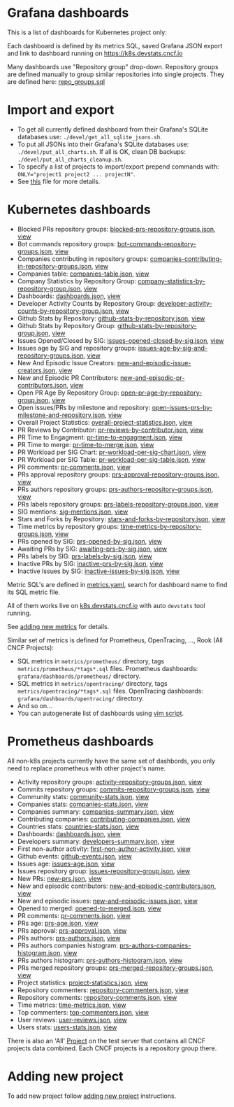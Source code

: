 # Grafana dashboards

This is a list of dashboards for Kubernetes project only:

Each dashboard is defined by its metrics SQL, saved Grafana JSON export and link to dashboard running on <https://k8s.devstats.cncf.io>  

Many dashboards use "Repository group" drop-down. Repository groups are defined manually to group similar repositories into single projects.
They are defined here: [repo_groups.sql](https://github.com/cncf/devstats/blob/master/scripts/kubernetes/repo_groups.sql)

# Import and export

- To get all currently defined dashboard from their Grafana's SQLite databases use: `./devel/get_all_sqlite_jsons.sh`.
- To put all JSONs into their Grafana's SQLite databases use: `./devel/put_all_charts.sh`. If all is OK, clean DB backups: `./devel/put_all_charts_cleanup.sh`.
- To specify a list of projects to import/export prepend commands with: `ONLY="project1 project2 ... projectN"`.
- See [this](https://github.com/cncf/devstats/blob/master/SQLITE.md) file for more details.

# Kubernetes dashboards

- Blocked PRs repository groups: [blocked-prs-repository-groups.json](https://github.com/cncf/devstats/blob/master/grafana/dashboards/kubernetes/blocked-prs-repository-groups.json), [view](https://k8s.devstats.cncf.io/d/4/blocked-prs-repository-groups?orgId=1)
- Bot commands repository groups: [bot-commands-repository-groups.json](https://github.com/cncf/devstats/blob/master/grafana/dashboards/kubernetes/bot-commands-repository-groups.json), [view](https://k8s.devstats.cncf.io/d/5/bot-commands-repository-groups?orgId=1)
- Companies contributing in repository groups: [companies-contributing-in-repository-groups.json](https://github.com/cncf/devstats/blob/master/grafana/dashboards/kubernetes/companies-contributing-in-repository-groups.json), [view](https://k8s.devstats.cncf.io/d/11/companies-contributing-in-repository-groups?orgId=1)
- Companies table: [companies-table.json](https://github.com/cncf/devstats/blob/master/grafana/dashboards/kubernetes/companies-table.json), [view](https://k8s.devstats.cncf.io/d/9/companies-table?orgId=1)
- Company Statistics by Repository Group: [company-statistics-by-repository-group.json](https://github.com/cncf/devstats/blob/master/grafana/dashboards/kubernetes/company-statistics-by-repository-group.json), [view](https://k8s.devstats.cncf.io/d/8/company-statistics-by-repository-group?orgId=1)
- Dashboards: [dashboards.json](https://github.com/cncf/devstats/blob/master/grafana/dashboards/kubernetes/dashboards.json), [view](https://k8s.devstats.cncf.io/d/12/dashboards?orgId=1)
- Developer Activity Counts by Repository Group: [developer-activity-counts-by-repository-group.json](https://github.com/cncf/devstats/blob/master/grafana/dashboards/kubernetes/developer-activity-counts-by-repository-group.json), [view](https://k8s.devstats.cncf.io/d/13/developer-activity-counts-by-repository-group?orgId=1)
- Github Stats by Repository: [github-stats-by-repository.json](https://github.com/cncf/devstats/blob/master/grafana/dashboards/kubernetes/github-stats-by-repository.json), [view](https://k8s.devstats.cncf.io/d/49/github-stats-by-repository?orgId=1)
- Github Stats by Repository Group: [github-stats-by-repository-group.json](https://github.com/cncf/devstats/blob/master/grafana/dashboards/kubernetes/github-stats-by-repository-group.json), [view](https://k8s.devstats.cncf.io/d/48/github-stats-by-repository-group?orgId=1)
- Issues Opened/Closed by SIG: [issues-opened-closed-by-sig.json](https://github.com/cncf/devstats/blob/master/grafana/dashboards/kubernetes/issues-opened-closed-by-sig.json), [view](https://k8s.devstats.cncf.io/d/39/issues-opened-closed-by-sig?orgId=1)
- Issues age by SIG and repository groups: [issues-age-by-sig-and-repository-groups.json](https://github.com/cncf/devstats/blob/master/grafana/dashboards/kubernetes/issues-age-by-sig-and-repository-groups.json), [view](https://k8s.devstats.cncf.io/d/15/issues-age-by-sig-and-repository-groups?orgId=1)
- New And Episodic Issue Creators: [new-and-episodic-issue-creators.json](https://github.com/cncf/devstats/blob/master/grafana/dashboards/kubernetes/new-and-episodic-issue-creators.json), [view](https://k8s.devstats.cncf.io/d/19/new-and-episodic-issue-creators?orgId=1)
- New and Episodic PR Contributors: [new-and-episodic-pr-contributors.json](https://github.com/cncf/devstats/blob/master/grafana/dashboards/kubernetes/new-and-episodic-pr-contributors.json), [view](https://k8s.devstats.cncf.io/d/18/new-and-episodic-pr-contributors?orgId=1)
- Open PR Age By Repository Group: [open-pr-age-by-repository-group.json](https://github.com/cncf/devstats/blob/master/grafana/dashboards/kubernetes/open-pr-age-by-repository-group.json), [view](https://k8s.devstats.cncf.io/d/25/open-pr-age-by-repository-group?orgId=1)
- Open issues/PRs by milestone and repository: [open-issues-prs-by-milestone-and-repository.json](https://github.com/cncf/devstats/blob/master/grafana/dashboards/kubernetes/open-issues-prs-by-milestone-and-repository.json), [view](https://k8s.devstats.cncf.io/d/22/open-issues-prs-by-milestone-and-repository?orgId=1)
- Overall Project Statistics: [overall-project-statistics.json](https://github.com/cncf/devstats/blob/master/grafana/dashboards/kubernetes/overall-project-statistics.json), [view](https://k8s.devstats.cncf.io/d/24/overall-project-statistics?orgId=1)
- PR Reviews by Contributor: [pr-reviews-by-contributor.json](https://github.com/cncf/devstats/blob/master/grafana/dashboards/kubernetes/pr-reviews-by-contributor.json), [view](https://k8s.devstats.cncf.io/d/46/pr-reviews-by-contributor?orgId=1)
- PR Time to Engagment: [pr-time-to-engagment.json](https://github.com/cncf/devstats/blob/master/grafana/dashboards/kubernetes/pr-time-to-engagment.json), [view](https://k8s.devstats.cncf.io/d/14/pr-time-to-engagment?orgId=1)
- PR Time to merge: [pr-time-to-merge.json](https://github.com/cncf/devstats/blob/master/grafana/dashboards/kubernetes/pr-time-to-merge.json), [view](https://k8s.devstats.cncf.io/d/21/pr-time-to-merge?orgId=1)
- PR Workload per SIG Chart: [pr-workload-per-sig-chart.json](https://github.com/cncf/devstats/blob/master/grafana/dashboards/kubernetes/pr-workload-per-sig-chart.json), [view](https://k8s.devstats.cncf.io/d/33/pr-workload-per-sig-chart?orgId=1)
- PR Workload per SIG Table: [pr-workload-per-sig-table.json](https://github.com/cncf/devstats/blob/master/grafana/dashboards/kubernetes/pr-workload-per-sig-table.json), [view](https://k8s.devstats.cncf.io/d/34/pr-workload-per-sig-table?orgId=1)
- PR comments: [pr-comments.json](https://github.com/cncf/devstats/blob/master/grafana/dashboards/kubernetes/pr-comments.json), [view](https://k8s.devstats.cncf.io/d/23/pr-comments?orgId=1)
- PRs approval repository groups: [prs-approval-repository-groups.json](https://github.com/cncf/devstats/blob/master/grafana/dashboards/kubernetes/prs-approval-repository-groups.json), [view](https://k8s.devstats.cncf.io/d/26/prs-approval-repository-groups?orgId=1)
- PRs authors repository groups: [prs-authors-repository-groups.json](https://github.com/cncf/devstats/blob/master/grafana/dashboards/kubernetes/prs-authors-repository-groups.json), [view](https://k8s.devstats.cncf.io/d/30/prs-authors-repository-groups?orgId=1)
- PRs labels repository groups: [prs-labels-repository-groups.json](https://github.com/cncf/devstats/blob/master/grafana/dashboards/kubernetes/prs-labels-repository-groups.json), [view](https://k8s.devstats.cncf.io/d/47/prs-labels-repository-groups?orgId=1)
- SIG mentions: [sig-mentions.json](https://github.com/cncf/devstats/blob/master/grafana/dashboards/kubernetes/sig-mentions.json), [view](https://k8s.devstats.cncf.io/d/41/sig-mentions?orgId=1)
- Stars and Forks by Repository: [stars-and-forks-by-repository.json](https://github.com/cncf/devstats/blob/master/grafana/dashboards/kubernetes/stars-and-forks-by-repository.json), [view](https://k8s.devstats.cncf.io/d/7/stars-and-forks-by-repository?orgId=1)
- Time metrics by repository groups: [time-metrics-by-repository-groups.json](https://github.com/cncf/devstats/blob/master/grafana/dashboards/kubernetes/time-metrics-by-repository-groups.json), [view](https://k8s.devstats.cncf.io/d/44/time-metrics-by-repository-groups?orgId=1)
- PRs opened by SIG: [prs-opened-by-sig.json](https://github.com/cncf/devstats/blob/master/grafana/dashboards/kubernetes/prs-opened-by-sig.json), [view](https://k8s.devstats.cncf.io/d/69/prs-opened-by-sig?orgId=1)
- Awaiting PRs by SIG: [awaiting-prs-by-sig.json](https://github.com/cncf/devstats/blob/master/grafana/dashboards/kubernetes/awaiting-prs-by-sig.json), [view](https://k8s.devstats.cncf.io/d/70/awaiting-prs-by-sig?orgId=1)
- PRs labels by SIG: [prs-labels-by-sig.json](https://github.com/cncf/devstats/blob/master/grafana/dashboards/kubernetes/prs-labels-by-sig.json), [view](https://k8s.devstats.cncf.io/d/71/prs-labels-by-sig?orgId=1)
- Inactive PRs by SIG: [inactive-prs-by-sig.json](https://github.com/cncf/devstats/blob/master/grafana/dashboards/kubernetes/inactive-prs-by-sig.json), [view](https://k8s.devstats.cncf.io/d/72/inactive-prs-by-sig?orgId=1)
- Inactive Issues by SIG: [inactive-issues-by-sig.json](https://github.com/cncf/devstats/blob/master/grafana/dashboards/kubernetes/inactive-issues-by-sig.json), [view](https://k8s.devstats.cncf.io/d/73/inactive-issues-by-sig?orgId=1)

Metric SQL's are defined in [metrics.yaml](https://github.com/cncf/devstats/blob/master/metrics/kubernetes/metrics.yaml), search for dashboard name to find its SQL metric file.

All of them works live on [k8s.devstats.cncf.io](https://k8s.devstats.cncf.io) with auto `devstats` tool running.

See [adding new metrics](https://github.com/cncf/devstats/blob/master/METRICS.md) for details.

Similar set of metrics is defined for Prometheus, OpenTracing, ..., Rook (All CNCF Projects):

- SQL metrics in `metrics/prometheus/` directory, tags `metrics/prometheus/*tags*.sql` files. Prometheus dashboards: `grafana/dashboards/prometheus/` directory.
- SQL metrics in `metrics/opentracing/` directory, tags `metrics/opentracing/*tags*.sql` files. OpenTracing dashboards: `grafana/dashboards/opentracing/` directory.
- And so on...
- You can autogenerate list of dashboards using [vim script](https://github.com/cncf/devstats/blob/master/util_sh/auto_gen_dashboards_info.vim).

# Prometheus dashboards

All non-k8s projects currently have the same set of dashbords, you only need to replace prometheus with other project's name.

- Activity repository groups: [activity-repository-groups.json](https://github.com/cncf/devstats/blob/master/grafana/dashboards/prometheus/activity-repository-groups.json), [view](https://prometheus.devstats.cncf.io/d/1/activity-repository-groups?orgId=1)
- Commits repository groups: [commits-repository-groups.json](https://github.com/cncf/devstats/blob/master/grafana/dashboards/prometheus/commits-repository-groups.json), [view](https://prometheus.devstats.cncf.io/d/2/commits-repository-groups?orgId=1)
- Community stats: [community-stats.json](https://github.com/cncf/devstats/blob/master/grafana/dashboards/prometheus/community-stats.json), [view](https://prometheus.devstats.cncf.io/d/3/community-stats?orgId=1)
- Companies stats: [companies-stats.json](https://github.com/cncf/devstats/blob/master/grafana/dashboards/prometheus/companies-stats.json), [view](https://prometheus.devstats.cncf.io/d/4/companies-stats?orgId=1)
- Companies summary: [companies-summary.json](https://github.com/cncf/devstats/blob/master/grafana/dashboards/prometheus/companies-summary.json), [view](https://prometheus.devstats.cncf.io/d/5/companies-summary?orgId=1)
- Contributing companies: [contributing-companies.json](https://github.com/cncf/devstats/blob/master/grafana/dashboards/prometheus/contributing-companies.json), [view](https://prometheus.devstats.cncf.io/d/7/contributing-companies?orgId=1)
- Countries stats: [countries-stats.json](https://github.com/cncf/devstats/blob/master/grafana/dashboards/prometheus/countries-stats.json), [view](https://prometheus.devstats.cncf.io/d/50/countries-stats?orgId=1)
- Dashboards: [dashboards.json](https://github.com/cncf/devstats/blob/master/grafana/dashboards/prometheus/dashboards.json), [view](https://prometheus.devstats.cncf.io/d/8/dashboards?orgId=1)
- Developers summary: [developers-summary.json](https://github.com/cncf/devstats/blob/master/grafana/dashboards/prometheus/developers-summary.json), [view](https://prometheus.devstats.cncf.io/d/9/developers-summary?orgId=1)
- First non-author activity: [first-non-author-activity.json](https://github.com/cncf/devstats/blob/master/grafana/dashboards/prometheus/first-non-author-activity.json), [view](https://prometheus.devstats.cncf.io/d/10/first-non-author-activity?orgId=1)
- Github events: [github-events.json](https://github.com/cncf/devstats/blob/master/grafana/dashboards/prometheus/github-events.json), [view](https://prometheus.devstats.cncf.io/d/47/github-events?orgId=1)
- Issues age: [issues-age.json](https://github.com/cncf/devstats/blob/master/grafana/dashboards/prometheus/issues-age.json), [view](https://prometheus.devstats.cncf.io/d/11/issues-age?orgId=1)
- Issues repository group: [issues-repository-group.json](https://github.com/cncf/devstats/blob/master/grafana/dashboards/prometheus/issues-repository-group.json), [view](https://prometheus.devstats.cncf.io/d/12/issues-repository-group?orgId=1)
- New PRs: [new-prs.json](https://github.com/cncf/devstats/blob/master/grafana/dashboards/prometheus/new-prs.json), [view](https://prometheus.devstats.cncf.io/d/15/new-prs?orgId=1)
- New and episodic contributors: [new-and-episodic-contributors.json](https://github.com/cncf/devstats/blob/master/grafana/dashboards/prometheus/new-and-episodic-contributors.json), [view](https://prometheus.devstats.cncf.io/d/13/new-and-episodic-contributors?orgId=1)
- New and episodic issues: [new-and-episodic-issues.json](https://github.com/cncf/devstats/blob/master/grafana/dashboards/prometheus/new-and-episodic-issues.json), [view](https://prometheus.devstats.cncf.io/d/14/new-and-episodic-issues?orgId=1)
- Opened to merged: [opened-to-merged.json](https://github.com/cncf/devstats/blob/master/grafana/dashboards/prometheus/opened-to-merged.json), [view](https://prometheus.devstats.cncf.io/d/16/opened-to-merged?orgId=1)
- PR comments: [pr-comments.json](https://github.com/cncf/devstats/blob/master/grafana/dashboards/prometheus/pr-comments.json), [view](https://prometheus.devstats.cncf.io/d/17/pr-comments?orgId=1)
- PRs age: [prs-age.json](https://github.com/cncf/devstats/blob/master/grafana/dashboards/prometheus/prs-age.json), [view](https://prometheus.devstats.cncf.io/d/19/prs-age?orgId=1)
- PRs approval: [prs-approval.json](https://github.com/cncf/devstats/blob/master/grafana/dashboards/prometheus/prs-approval.json), [view](https://prometheus.devstats.cncf.io/d/20/prs-approval?orgId=1)
- PRs authors: [prs-authors.json](https://github.com/cncf/devstats/blob/master/grafana/dashboards/prometheus/prs-authors.json), [view](https://prometheus.devstats.cncf.io/d/23/prs-authors?orgId=1)
- PRs authors companies histogram: [prs-authors-companies-histogram.json](https://github.com/cncf/devstats/blob/master/grafana/dashboards/prometheus/prs-authors-companies-histogram.json), [view](https://prometheus.devstats.cncf.io/d/21/prs-authors-companies-histogram?orgId=1)
- PRs authors histogram: [prs-authors-histogram.json](https://github.com/cncf/devstats/blob/master/grafana/dashboards/prometheus/prs-authors-histogram.json), [view](https://prometheus.devstats.cncf.io/d/22/prs-authors-histogram?orgId=1)
- PRs merged repository groups: [prs-merged-repository-groups.json](https://github.com/cncf/devstats/blob/master/grafana/dashboards/prometheus/prs-merged-repository-groups.json), [view](https://prometheus.devstats.cncf.io/d/24/prs-merged-repository-groups?orgId=1)
- Project statistics: [project-statistics.json](https://github.com/cncf/devstats/blob/master/grafana/dashboards/prometheus/project-statistics.json), [view](https://prometheus.devstats.cncf.io/d/18/project-statistics?orgId=1)
- Repository commenters: [repository-commenters.json](https://github.com/cncf/devstats/blob/master/grafana/dashboards/prometheus/repository-commenters.json), [view](https://prometheus.devstats.cncf.io/d/25/repository-commenters?orgId=1)
- Repository comments: [repository-comments.json](https://github.com/cncf/devstats/blob/master/grafana/dashboards/prometheus/repository-comments.json), [view](https://prometheus.devstats.cncf.io/d/26/repository-comments?orgId=1)
- Time metrics: [time-metrics.json](https://github.com/cncf/devstats/blob/master/grafana/dashboards/prometheus/time-metrics.json), [view](https://prometheus.devstats.cncf.io/d/27/time-metrics?orgId=1)
- Top commenters: [top-commenters.json](https://github.com/cncf/devstats/blob/master/grafana/dashboards/prometheus/top-commenters.json), [view](https://prometheus.devstats.cncf.io/d/28/top-commenters?orgId=1)
- User reviews: [user-reviews.json](https://github.com/cncf/devstats/blob/master/grafana/dashboards/prometheus/user-reviews.json), [view](https://prometheus.devstats.cncf.io/d/46/user-reviews?orgId=1)
- Users stats: [users-stats.json](https://github.com/cncf/devstats/blob/master/grafana/dashboards/prometheus/users-stats.json), [view](https://prometheus.devstats.cncf.io/d/48/users-stats?orgId=1)

There is also an 'All' [Project](https://all.devstats.cncf.io) on the test server that contains all CNCF projects data combined. Each CNCF projects is a repository group there.

# Adding new project

To add new project follow [adding new project](https://github.com/cncf/devstats/blob/master/ADDING_NEW_PROJECT.md) instructions.
